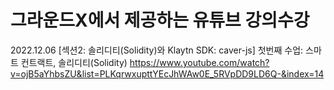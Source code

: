# 그라운드X에서 제공하는 유튜브 강의수강

2022.12.06 [섹션2: 솔리디티(Solidity)와 Klaytn SDK: caver-js] 첫번째 수업: 스마트 컨트랙트, 솔리디티(Solidity)
https://www.youtube.com/watch?v=ojB5aYhbsZU&list=PLKqrwxupttYEcJhWAw0E_5RVpDD9LD6Q-&index=14

